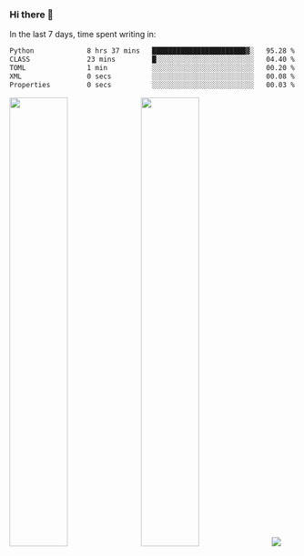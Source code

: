 ### Hi there 👋

In the last 7 days, time spent writing in:

<!--START_SECTION:waka-->

```txt
Python             8 hrs 37 mins   ███████████████████████▓░   95.28 %
CLASS              23 mins         █░░░░░░░░░░░░░░░░░░░░░░░░   04.40 %
TOML               1 min           ░░░░░░░░░░░░░░░░░░░░░░░░░   00.20 %
XML                0 secs          ░░░░░░░░░░░░░░░░░░░░░░░░░   00.08 %
Properties         0 secs          ░░░░░░░░░░░░░░░░░░░░░░░░░   00.03 %
```

<!--END_SECTION:waka-->

<img src="https://wakatime.com/share/@jimtje/5d0c92de-08f8-4a72-8f2f-6a9693d1e318.svg" width=45% height=45%> <img src="https://wakatime.com/share/@jimtje/501498ae-bda5-4da7-a89d-b40bcdd5556d.svg" width=45% height=45%>
![](https://hit.yhype.me/github/profile?user_id=43537315)
